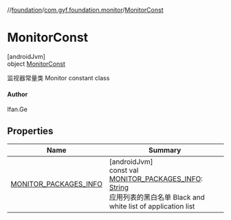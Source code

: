 //[foundation](../../../index.md)/[com.gyf.foundation.monitor](../index.md)/[MonitorConst](index.md)

# MonitorConst

[androidJvm]\
object [MonitorConst](index.md)

监视器常量类 Monitor constant class

#### Author

Ifan.Ge

## Properties

| Name | Summary |
|---|---|
| [MONITOR_PACKAGES_INFO](-m-o-n-i-t-o-r_-p-a-c-k-a-g-e-s_-i-n-f-o.md) | [androidJvm]<br>const val [MONITOR_PACKAGES_INFO](-m-o-n-i-t-o-r_-p-a-c-k-a-g-e-s_-i-n-f-o.md): [String](https://kotlinlang.org/api/core/kotlin-stdlib/kotlin/-string/index.html)<br>应用列表的黑白名单 Black and white list of application list |